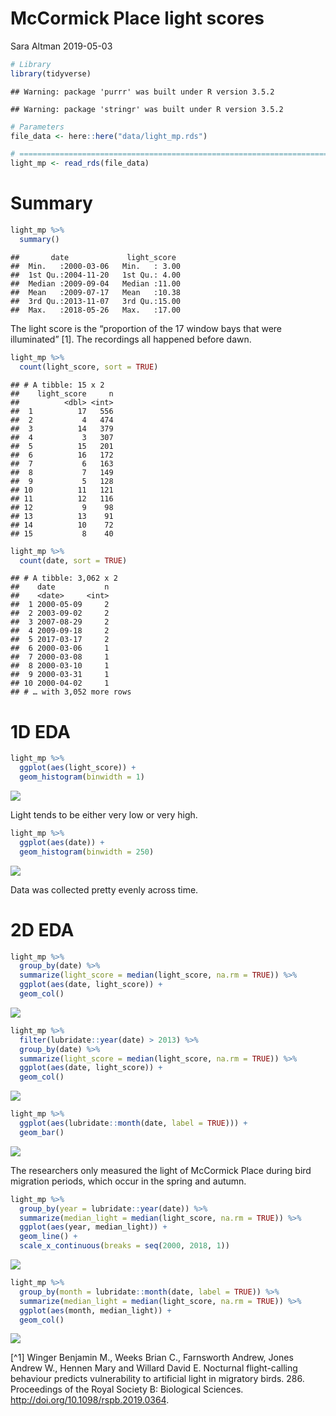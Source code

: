 McCormick Place light scores
================
Sara Altman
2019-05-03

``` r
# Library
library(tidyverse)
```

    ## Warning: package 'purrr' was built under R version 3.5.2

    ## Warning: package 'stringr' was built under R version 3.5.2

``` r
# Parameters
file_data <- here::here("data/light_mp.rds")

# ==============================================================================
light_mp <- read_rds(file_data)
```

# Summary

``` r
light_mp %>% 
  summary()
```

    ##       date             light_score   
    ##  Min.   :2000-03-06   Min.   : 3.00  
    ##  1st Qu.:2004-11-20   1st Qu.: 4.00  
    ##  Median :2009-09-04   Median :11.00  
    ##  Mean   :2009-07-17   Mean   :10.38  
    ##  3rd Qu.:2013-11-07   3rd Qu.:15.00  
    ##  Max.   :2018-05-26   Max.   :17.00

The light score is the “proportion of the 17 window bays that were
illuminated” \[1\]. The recordings all happened before dawn.

``` r
light_mp %>% 
  count(light_score, sort = TRUE)
```

    ## # A tibble: 15 x 2
    ##    light_score     n
    ##          <dbl> <int>
    ##  1          17   556
    ##  2           4   474
    ##  3          14   379
    ##  4           3   307
    ##  5          15   201
    ##  6          16   172
    ##  7           6   163
    ##  8           7   149
    ##  9           5   128
    ## 10          11   121
    ## 11          12   116
    ## 12           9    98
    ## 13          13    91
    ## 14          10    72
    ## 15           8    40

``` r
light_mp %>% 
  count(date, sort = TRUE)
```

    ## # A tibble: 3,062 x 2
    ##    date           n
    ##    <date>     <int>
    ##  1 2000-05-09     2
    ##  2 2003-09-02     2
    ##  3 2007-08-29     2
    ##  4 2009-09-18     2
    ##  5 2017-03-17     2
    ##  6 2000-03-06     1
    ##  7 2000-03-08     1
    ##  8 2000-03-10     1
    ##  9 2000-03-31     1
    ## 10 2000-04-02     1
    ## # … with 3,052 more rows

# 1D EDA

``` r
light_mp %>% 
  ggplot(aes(light_score)) +
  geom_histogram(binwidth = 1)
```

![](light_mp_files/figure-gfm/unnamed-chunk-5-1.png)<!-- -->

Light tends to be either very low or very high.

``` r
light_mp %>% 
  ggplot(aes(date)) +
  geom_histogram(binwidth = 250)
```

![](light_mp_files/figure-gfm/unnamed-chunk-6-1.png)<!-- -->

Data was collected pretty evenly across time.

# 2D EDA

``` r
light_mp %>% 
  group_by(date) %>% 
  summarize(light_score = median(light_score, na.rm = TRUE)) %>% 
  ggplot(aes(date, light_score)) +
  geom_col()
```

![](light_mp_files/figure-gfm/unnamed-chunk-7-1.png)<!-- -->

``` r
light_mp %>% 
  filter(lubridate::year(date) > 2013) %>% 
  group_by(date) %>% 
  summarize(light_score = median(light_score, na.rm = TRUE)) %>% 
  ggplot(aes(date, light_score)) +
  geom_col()
```

![](light_mp_files/figure-gfm/unnamed-chunk-8-1.png)<!-- -->

``` r
light_mp %>% 
  ggplot(aes(lubridate::month(date, label = TRUE))) +
  geom_bar()
```

![](light_mp_files/figure-gfm/unnamed-chunk-9-1.png)<!-- -->

The researchers only measured the light of McCormick Place during bird
migration periods, which occur in the spring and autumn.

``` r
light_mp %>% 
  group_by(year = lubridate::year(date)) %>% 
  summarize(median_light = median(light_score, na.rm = TRUE)) %>% 
  ggplot(aes(year, median_light)) +
  geom_line() +
  scale_x_continuous(breaks = seq(2000, 2018, 1))
```

![](light_mp_files/figure-gfm/unnamed-chunk-10-1.png)<!-- -->

``` r
light_mp %>% 
  group_by(month = lubridate::month(date, label = TRUE)) %>% 
  summarize(median_light = median(light_score, na.rm = TRUE)) %>% 
  ggplot(aes(month, median_light)) +
  geom_col() 
```

![](light_mp_files/figure-gfm/unnamed-chunk-11-1.png)<!-- -->

\[^1\] Winger Benjamin M., Weeks Brian C., Farnsworth Andrew, Jones
Andrew W., Hennen Mary and Willard David E. Nocturnal flight-calling
behaviour predicts vulnerability to artificial light in migratory birds.
286. Proceedings of the Royal Society B: Biological Sciences.
<http://doi.org/10.1098/rspb.2019.0364>.
